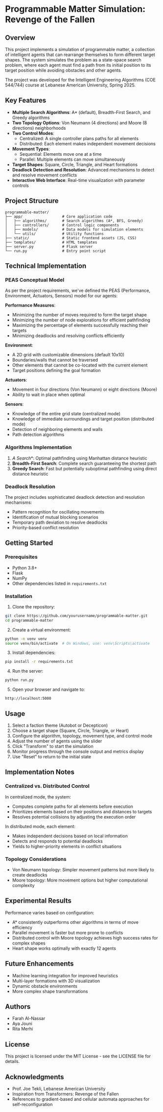 # Programmable Matter Simulation: Revenge of the Fallen

## Overview

This project implements a simulation of programmable matter, a collection of intelligent agents that can rearrange themselves to form different target shapes. The system simulates the problem as a state-space search problem, where each agent must find a path from its initial position to its target position while avoiding obstacles and other agents.

The project was developed for the Intelligent Engineering Algorithms (COE 544/744) course at Lebanese American University, Spring 2025.

## Key Features

- **Multiple Search Algorithms**: A* (default), Breadth-First Search, and Greedy algorithms
- **Two Topology Options**: Von Neumann (4 directions) and Moore (8 directions) neighborhoods
- **Two Control Modes**: 
  - Centralized: A single controller plans paths for all elements
  - Distributed: Each element makes independent movement decisions
- **Movement Types**:
  - Sequential: Elements move one at a time
  - Parallel: Multiple elements can move simultaneously
- **Target Shapes**: Square, Circle, Triangle, and Heart formations
- **Deadlock Detection and Resolution**: Advanced mechanisms to detect and resolve movement conflicts
- **Interactive Web Interface**: Real-time visualization with parameter controls

## Project Structure

```
programmable-matter/
├── app/                  # Core application code
│   ├── algorithms/       # Search algorithms (A*, BFS, Greedy)
│   ├── controllers/      # Control logic components
│   ├── models/           # Data models for simulation elements
│   └── utils/            # Utility functions
├── static/               # Static frontend assets (JS, CSS)
├── templates/            # HTML templates
├── server.py             # Flask server
└── run.py                # Entry point script
```

## Technical Implementation

### PEAS Conceptual Model

As per the project requirements, we've defined the PEAS (Performance, Environment, Actuators, Sensors) model for our agents:

**Performance Measures**:
- Minimizing the number of moves required to form the target shape
- Minimizing the number of node explorations for efficient pathfinding
- Maximizing the percentage of elements successfully reaching their targets
- Minimizing deadlocks and resolving conflicts efficiently

**Environment**:
- A 2D grid with customizable dimensions (default 10x10)
- Boundaries/walls that cannot be traversed
- Other elements that cannot be co-located with the current element
- Target positions defining the goal formation

**Actuators**:
- Movement in four directions (Von Neumann) or eight directions (Moore)
- Ability to wait in place when optimal

**Sensors**:
- Knowledge of the entire grid state (centralized mode)
- Knowledge of immediate surroundings and target position (distributed mode)
- Detection of neighboring elements and walls
- Path detection algorithms

### Algorithms Implementation

1. **A* Search**: Optimal pathfinding using Manhattan distance heuristic
2. **Breadth-First Search**: Complete search guaranteeing the shortest path
3. **Greedy Search**: Fast but potentially suboptimal pathfinding using direct distance heuristic

### Deadlock Resolution

The project includes sophisticated deadlock detection and resolution mechanisms:
- Pattern recognition for oscillating movements
- Identification of mutual blocking scenarios
- Temporary path deviation to resolve deadlocks
- Priority-based conflict resolution

## Getting Started

### Prerequisites

- Python 3.8+
- Flask
- NumPy
- Other dependencies listed in `requirements.txt`

### Installation

1. Clone the repository:
```bash
git clone https://github.com/yourusername/programmable-matter.git
cd programmable-matter
```

2. Create a virtual environment:
```bash
python -m venv venv
source venv/bin/activate  # On Windows, use: venv\Scripts\activate
```

3. Install dependencies:
```bash
pip install -r requirements.txt
```

4. Run the server:
```bash
python run.py
```

5. Open your browser and navigate to:
```
http://localhost:5000
```

## Usage

1. Select a faction theme (Autobot or Decepticon)
2. Choose a target shape (Square, Circle, Triangle, or Heart)
3. Configure the algorithm, topology, movement type, and control mode
4. Adjust the number of agents using the slider
5. Click "Transform" to start the simulation
6. Monitor progress through the console output and metrics display
7. Use "Reset" to return to the initial state

## Implementation Notes

### Centralized vs. Distributed Control

In centralized mode, the system:
- Computes complete paths for all elements before execution
- Prioritizes elements based on their positions and distances to targets
- Resolves potential collisions by adjusting the execution order

In distributed mode, each element:
- Makes independent decisions based on local information
- Detects and responds to potential deadlocks
- Yields to higher-priority elements in conflict situations

### Topology Considerations

- Von Neumann topology: Simpler movement patterns but more likely to create deadlocks
- Moore topology: More movement options but higher computational complexity

## Experimental Results

Performance varies based on configuration:
- A* consistently outperforms other algorithms in terms of move efficiency
- Parallel movement is faster but more prone to conflicts
- Distributed control with Moore topology achieves high success rates for complex shapes
- Heart shape works optimally with exactly 12 agents

## Future Enhancements

- Machine learning integration for improved heuristics
- Multi-layer formations with 3D visualization
- Dynamic obstacle environments
- More complex shape transformations

## Authors

- Farah Al-Nassar
- Aya Jouni
- Rita Merhi

## License

This project is licensed under the MIT License - see the LICENSE file for details.

## Acknowledgments

- Prof. Joe Tekli, Lebanese American University
- Inspiration from Transformers: Revenge of the Fallen
- References to gradient-based and cellular automata approaches for self-reconfiguration
